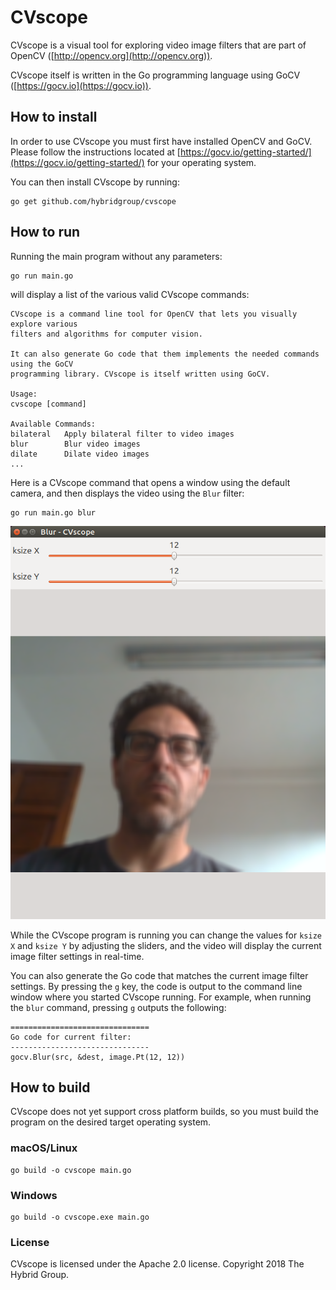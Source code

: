 # CVscope

CVscope is a visual tool for exploring video image filters that are part of OpenCV ([http://opencv.org](http://opencv.org)).

CVscope itself is written in the Go programming language using GoCV ([https://gocv.io](https://gocv.io)).

## How to install

In order to use CVscope you must first have installed OpenCV and GoCV. Please follow the instructions located at [https://gocv.io/getting-started/](https://gocv.io/getting-started/) for your operating system.

You can then install CVscope by running:

    go get github.com/hybridgroup/cvscope

## How to run

Running the main program without any parameters:

    go run main.go

will display a list of the various valid CVscope commands:

    CVscope is a command line tool for OpenCV that lets you visually explore various 
    filters and algorithms for computer vision.

    It can also generate Go code that them implements the needed commands using the GoCV
    programming library. CVscope is itself written using GoCV.

    Usage:
    cvscope [command]

    Available Commands:
    bilateral   Apply bilateral filter to video images
    blur        Blur video images
    dilate      Dilate video images
    ...

Here is a CVscope command that opens a window using the default camera, and then displays the video using the `Blur` filter:

    go run main.go blur

![CVscope](https://raw.githubusercontent.com/hybridgroup/cvscope/master/images/cvscope.png)

While the CVscope program is running you can change the values for `ksize X` and `ksize Y` by adjusting the sliders, and the video will display the current image filter settings in real-time.

You can also generate the Go code that matches the current image filter settings. By pressing the `g` key, the code is output to the command line window where you started CVscope running. For example, when running the `blur` command, pressing `g` outputs the following:

    ===============================
    Go code for current filter:
    -------------------------------
    gocv.Blur(src, &dest, image.Pt(12, 12))

## How to build

CVscope does not yet support cross platform builds, so you must build the program on the desired target operating system.

### macOS/Linux

    go build -o cvscope main.go

### Windows

    go build -o cvscope.exe main.go

### License

CVscope is licensed under the Apache 2.0 license. Copyright 2018 The Hybrid Group.
